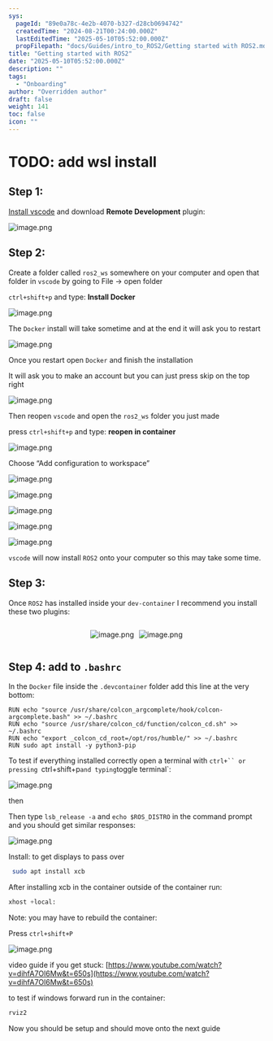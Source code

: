 ```yaml
---
sys:
  pageId: "89e0a78c-4e2b-4070-b327-d28cb0694742"
  createdTime: "2024-08-21T00:24:00.000Z"
  lastEditedTime: "2025-05-10T05:52:00.000Z"
  propFilepath: "docs/Guides/intro_to_ROS2/Getting started with ROS2.md"
title: "Getting started with ROS2"
date: "2025-05-10T05:52:00.000Z"
description: ""
tags:
  - "Onboarding"
author: "Overridden author"
draft: false
weight: 141
toc: false
icon: ""
---
```


# TODO: add wsl install

## Step 1:

[Install vscode](https://code.visualstudio.com/download) and download **Remote Development** plugin:

![image.png](https://prod-files-secure.s3.us-west-2.amazonaws.com/d518164a-d88e-44d1-a4ee-3adb3bd8bce0/efb52993-1881-4a40-b95e-6f020334f022/image.png?X-Amz-Algorithm=AWS4-HMAC-SHA256&X-Amz-Content-Sha256=UNSIGNED-PAYLOAD&X-Amz-Credential=ASIAZI2LB46647CUTAFN%2F20250701%2Fus-west-2%2Fs3%2Faws4_request&X-Amz-Date=20250701T081317Z&X-Amz-Expires=3600&X-Amz-Security-Token=IQoJb3JpZ2luX2VjENf%2F%2F%2F%2F%2F%2F%2F%2F%2F%2FwEaCXVzLXdlc3QtMiJHMEUCIQDwxpryeHHxbmWAI9ixmLv037PNKePkdrlKnBOIDMFndgIgBOOAyLq%2FWfzAWmKsNlPJ6nzsz4SVS1b8gLYG6%2BEXEeUqiAQI0P%2F%2F%2F%2F%2F%2F%2F%2F%2F%2FARAAGgw2Mzc0MjMxODM4MDUiDFF1cf%2FUjSjxG%2FieUCrcA%2BqsNgJRNcw3qf9yDAFOAHraceNicX2BpX76ZeRGGSN%2BnzSkGrneG4%2FSxGe0H7wtJXKJpBUPJbqdOhqRayGFwJ4sp7Ea6yBvmJSTvfY1amtJTdvCHYfFjItlH9vJqaSRL4bVUX1CrMCj3utedeDEwY9VYzgvHWVShl64UKEVTobsrDcbSTb9KNpjmxDAEhwLHYmZgpM8NeogdgsIAJpiN1fkHzH6I1MgkB%2B2c94BDr5hCH4Y3wFUu81ueNHFY3wlbSyxVKZHJs%2FYO%2BznmpDSqsPNuGgLV3j9vMXD38fVW%2FpPkMwuHmBIv0cbFFHcjsmDO%2BbE3tIg8KloxtDK%2FqLizDhbXwD5dtvjEfYPjPjbv4YYUUKMSeHjQ1iNeoYPlPIYWo92NCcfnmsGNFhwYAz7eVkLxhkjVRFGjviFbPxdqJhttZl5C1mWdvfrwpl0M5utn9U8DSdohoRY6frFJbeq4%2BQTOkkgBIqcDjGxu6E7xMNOJFV07mt03f6lP1HMVi2pxsRBz5cexWC3ZGrk3evg%2BxZCaSYDuBeZWRPTdvWNmZti9H0JevUGveUe9exw2Q%2F9uaNRjJV69yltoshidKPKvpEKqhWyYj2zTJipV2nUvhR%2FXImrFOKaLhz9A8laMN2FjsMGOqUBgVsX%2BAjxQWHP79%2BBGJbcSPPyH9bezm7zyqKByKN9TS%2BjL%2FIdVarOKKzVm3X2A1dtnt7vv3TvCPQdkfIwFq7an%2Bn5tzbrdk2mtXL4hPA4V3hMhIsGoJr42ZtZ00D0Dxm%2BQliegCmKbfH9prC1RQbJIkU7lKUXmSe7vJTRU1uZCgUAS%2Bv6qSkCpncmzr2XxjO82KvhRn3yT8dlYKrTmQTH4bCbRrms&X-Amz-Signature=3ae2c7437b18da231f9652013aa31aaa0b82ad531bb86bb8cd0c5afd5afac352&X-Amz-SignedHeaders=host&x-amz-checksum-mode=ENABLED&x-id=GetObject)

## Step 2:

Create a folder called `ros2_ws` somewhere on your computer and open that folder in `vscode` by going to File → open folder 

`ctrl+shift+p` and type: **Install Docker**

![image.png](https://prod-files-secure.s3.us-west-2.amazonaws.com/d518164a-d88e-44d1-a4ee-3adb3bd8bce0/2269dc0e-1cd5-47ff-bceb-c04ad9b2eab0/image.png?X-Amz-Algorithm=AWS4-HMAC-SHA256&X-Amz-Content-Sha256=UNSIGNED-PAYLOAD&X-Amz-Credential=ASIAZI2LB46647CUTAFN%2F20250701%2Fus-west-2%2Fs3%2Faws4_request&X-Amz-Date=20250701T081317Z&X-Amz-Expires=3600&X-Amz-Security-Token=IQoJb3JpZ2luX2VjENf%2F%2F%2F%2F%2F%2F%2F%2F%2F%2FwEaCXVzLXdlc3QtMiJHMEUCIQDwxpryeHHxbmWAI9ixmLv037PNKePkdrlKnBOIDMFndgIgBOOAyLq%2FWfzAWmKsNlPJ6nzsz4SVS1b8gLYG6%2BEXEeUqiAQI0P%2F%2F%2F%2F%2F%2F%2F%2F%2F%2FARAAGgw2Mzc0MjMxODM4MDUiDFF1cf%2FUjSjxG%2FieUCrcA%2BqsNgJRNcw3qf9yDAFOAHraceNicX2BpX76ZeRGGSN%2BnzSkGrneG4%2FSxGe0H7wtJXKJpBUPJbqdOhqRayGFwJ4sp7Ea6yBvmJSTvfY1amtJTdvCHYfFjItlH9vJqaSRL4bVUX1CrMCj3utedeDEwY9VYzgvHWVShl64UKEVTobsrDcbSTb9KNpjmxDAEhwLHYmZgpM8NeogdgsIAJpiN1fkHzH6I1MgkB%2B2c94BDr5hCH4Y3wFUu81ueNHFY3wlbSyxVKZHJs%2FYO%2BznmpDSqsPNuGgLV3j9vMXD38fVW%2FpPkMwuHmBIv0cbFFHcjsmDO%2BbE3tIg8KloxtDK%2FqLizDhbXwD5dtvjEfYPjPjbv4YYUUKMSeHjQ1iNeoYPlPIYWo92NCcfnmsGNFhwYAz7eVkLxhkjVRFGjviFbPxdqJhttZl5C1mWdvfrwpl0M5utn9U8DSdohoRY6frFJbeq4%2BQTOkkgBIqcDjGxu6E7xMNOJFV07mt03f6lP1HMVi2pxsRBz5cexWC3ZGrk3evg%2BxZCaSYDuBeZWRPTdvWNmZti9H0JevUGveUe9exw2Q%2F9uaNRjJV69yltoshidKPKvpEKqhWyYj2zTJipV2nUvhR%2FXImrFOKaLhz9A8laMN2FjsMGOqUBgVsX%2BAjxQWHP79%2BBGJbcSPPyH9bezm7zyqKByKN9TS%2BjL%2FIdVarOKKzVm3X2A1dtnt7vv3TvCPQdkfIwFq7an%2Bn5tzbrdk2mtXL4hPA4V3hMhIsGoJr42ZtZ00D0Dxm%2BQliegCmKbfH9prC1RQbJIkU7lKUXmSe7vJTRU1uZCgUAS%2Bv6qSkCpncmzr2XxjO82KvhRn3yT8dlYKrTmQTH4bCbRrms&X-Amz-Signature=3d9c68fb03f05eb4099f0e2932beb52899ed537c0026733395a790791c4ed202&X-Amz-SignedHeaders=host&x-amz-checksum-mode=ENABLED&x-id=GetObject)

The `Docker` install will take sometime and at the end it will ask you to restart

![image.png](https://prod-files-secure.s3.us-west-2.amazonaws.com/d518164a-d88e-44d1-a4ee-3adb3bd8bce0/ed233f78-be33-4b1f-b89c-9c346c0e961e/image.png?X-Amz-Algorithm=AWS4-HMAC-SHA256&X-Amz-Content-Sha256=UNSIGNED-PAYLOAD&X-Amz-Credential=ASIAZI2LB46647CUTAFN%2F20250701%2Fus-west-2%2Fs3%2Faws4_request&X-Amz-Date=20250701T081317Z&X-Amz-Expires=3600&X-Amz-Security-Token=IQoJb3JpZ2luX2VjENf%2F%2F%2F%2F%2F%2F%2F%2F%2F%2FwEaCXVzLXdlc3QtMiJHMEUCIQDwxpryeHHxbmWAI9ixmLv037PNKePkdrlKnBOIDMFndgIgBOOAyLq%2FWfzAWmKsNlPJ6nzsz4SVS1b8gLYG6%2BEXEeUqiAQI0P%2F%2F%2F%2F%2F%2F%2F%2F%2F%2FARAAGgw2Mzc0MjMxODM4MDUiDFF1cf%2FUjSjxG%2FieUCrcA%2BqsNgJRNcw3qf9yDAFOAHraceNicX2BpX76ZeRGGSN%2BnzSkGrneG4%2FSxGe0H7wtJXKJpBUPJbqdOhqRayGFwJ4sp7Ea6yBvmJSTvfY1amtJTdvCHYfFjItlH9vJqaSRL4bVUX1CrMCj3utedeDEwY9VYzgvHWVShl64UKEVTobsrDcbSTb9KNpjmxDAEhwLHYmZgpM8NeogdgsIAJpiN1fkHzH6I1MgkB%2B2c94BDr5hCH4Y3wFUu81ueNHFY3wlbSyxVKZHJs%2FYO%2BznmpDSqsPNuGgLV3j9vMXD38fVW%2FpPkMwuHmBIv0cbFFHcjsmDO%2BbE3tIg8KloxtDK%2FqLizDhbXwD5dtvjEfYPjPjbv4YYUUKMSeHjQ1iNeoYPlPIYWo92NCcfnmsGNFhwYAz7eVkLxhkjVRFGjviFbPxdqJhttZl5C1mWdvfrwpl0M5utn9U8DSdohoRY6frFJbeq4%2BQTOkkgBIqcDjGxu6E7xMNOJFV07mt03f6lP1HMVi2pxsRBz5cexWC3ZGrk3evg%2BxZCaSYDuBeZWRPTdvWNmZti9H0JevUGveUe9exw2Q%2F9uaNRjJV69yltoshidKPKvpEKqhWyYj2zTJipV2nUvhR%2FXImrFOKaLhz9A8laMN2FjsMGOqUBgVsX%2BAjxQWHP79%2BBGJbcSPPyH9bezm7zyqKByKN9TS%2BjL%2FIdVarOKKzVm3X2A1dtnt7vv3TvCPQdkfIwFq7an%2Bn5tzbrdk2mtXL4hPA4V3hMhIsGoJr42ZtZ00D0Dxm%2BQliegCmKbfH9prC1RQbJIkU7lKUXmSe7vJTRU1uZCgUAS%2Bv6qSkCpncmzr2XxjO82KvhRn3yT8dlYKrTmQTH4bCbRrms&X-Amz-Signature=040aec44b6ed12e9023468e91fb5076796a16dac7273fe24e0f2dd00036cde39&X-Amz-SignedHeaders=host&x-amz-checksum-mode=ENABLED&x-id=GetObject)

Once you restart open `Docker` and finish the installation

It will ask you to make an account but you can just press skip on the top right

![image.png](https://prod-files-secure.s3.us-west-2.amazonaws.com/d518164a-d88e-44d1-a4ee-3adb3bd8bce0/21010ad9-1659-4fd9-9f59-9932a09b2a3d/image.png?X-Amz-Algorithm=AWS4-HMAC-SHA256&X-Amz-Content-Sha256=UNSIGNED-PAYLOAD&X-Amz-Credential=ASIAZI2LB46647CUTAFN%2F20250701%2Fus-west-2%2Fs3%2Faws4_request&X-Amz-Date=20250701T081317Z&X-Amz-Expires=3600&X-Amz-Security-Token=IQoJb3JpZ2luX2VjENf%2F%2F%2F%2F%2F%2F%2F%2F%2F%2FwEaCXVzLXdlc3QtMiJHMEUCIQDwxpryeHHxbmWAI9ixmLv037PNKePkdrlKnBOIDMFndgIgBOOAyLq%2FWfzAWmKsNlPJ6nzsz4SVS1b8gLYG6%2BEXEeUqiAQI0P%2F%2F%2F%2F%2F%2F%2F%2F%2F%2FARAAGgw2Mzc0MjMxODM4MDUiDFF1cf%2FUjSjxG%2FieUCrcA%2BqsNgJRNcw3qf9yDAFOAHraceNicX2BpX76ZeRGGSN%2BnzSkGrneG4%2FSxGe0H7wtJXKJpBUPJbqdOhqRayGFwJ4sp7Ea6yBvmJSTvfY1amtJTdvCHYfFjItlH9vJqaSRL4bVUX1CrMCj3utedeDEwY9VYzgvHWVShl64UKEVTobsrDcbSTb9KNpjmxDAEhwLHYmZgpM8NeogdgsIAJpiN1fkHzH6I1MgkB%2B2c94BDr5hCH4Y3wFUu81ueNHFY3wlbSyxVKZHJs%2FYO%2BznmpDSqsPNuGgLV3j9vMXD38fVW%2FpPkMwuHmBIv0cbFFHcjsmDO%2BbE3tIg8KloxtDK%2FqLizDhbXwD5dtvjEfYPjPjbv4YYUUKMSeHjQ1iNeoYPlPIYWo92NCcfnmsGNFhwYAz7eVkLxhkjVRFGjviFbPxdqJhttZl5C1mWdvfrwpl0M5utn9U8DSdohoRY6frFJbeq4%2BQTOkkgBIqcDjGxu6E7xMNOJFV07mt03f6lP1HMVi2pxsRBz5cexWC3ZGrk3evg%2BxZCaSYDuBeZWRPTdvWNmZti9H0JevUGveUe9exw2Q%2F9uaNRjJV69yltoshidKPKvpEKqhWyYj2zTJipV2nUvhR%2FXImrFOKaLhz9A8laMN2FjsMGOqUBgVsX%2BAjxQWHP79%2BBGJbcSPPyH9bezm7zyqKByKN9TS%2BjL%2FIdVarOKKzVm3X2A1dtnt7vv3TvCPQdkfIwFq7an%2Bn5tzbrdk2mtXL4hPA4V3hMhIsGoJr42ZtZ00D0Dxm%2BQliegCmKbfH9prC1RQbJIkU7lKUXmSe7vJTRU1uZCgUAS%2Bv6qSkCpncmzr2XxjO82KvhRn3yT8dlYKrTmQTH4bCbRrms&X-Amz-Signature=02b05c81249842a1b639714de64bd40151c126616cb4893d05480498cff154e7&X-Amz-SignedHeaders=host&x-amz-checksum-mode=ENABLED&x-id=GetObject)

Then reopen `vscode` and open the `ros2_ws` folder you just made

press `ctrl+shift+p` and type: **reopen in container**

![image.png](https://prod-files-secure.s3.us-west-2.amazonaws.com/d518164a-d88e-44d1-a4ee-3adb3bd8bce0/4e93b8c2-41ad-488c-8095-c74205196118/image.png?X-Amz-Algorithm=AWS4-HMAC-SHA256&X-Amz-Content-Sha256=UNSIGNED-PAYLOAD&X-Amz-Credential=ASIAZI2LB46647CUTAFN%2F20250701%2Fus-west-2%2Fs3%2Faws4_request&X-Amz-Date=20250701T081317Z&X-Amz-Expires=3600&X-Amz-Security-Token=IQoJb3JpZ2luX2VjENf%2F%2F%2F%2F%2F%2F%2F%2F%2F%2FwEaCXVzLXdlc3QtMiJHMEUCIQDwxpryeHHxbmWAI9ixmLv037PNKePkdrlKnBOIDMFndgIgBOOAyLq%2FWfzAWmKsNlPJ6nzsz4SVS1b8gLYG6%2BEXEeUqiAQI0P%2F%2F%2F%2F%2F%2F%2F%2F%2F%2FARAAGgw2Mzc0MjMxODM4MDUiDFF1cf%2FUjSjxG%2FieUCrcA%2BqsNgJRNcw3qf9yDAFOAHraceNicX2BpX76ZeRGGSN%2BnzSkGrneG4%2FSxGe0H7wtJXKJpBUPJbqdOhqRayGFwJ4sp7Ea6yBvmJSTvfY1amtJTdvCHYfFjItlH9vJqaSRL4bVUX1CrMCj3utedeDEwY9VYzgvHWVShl64UKEVTobsrDcbSTb9KNpjmxDAEhwLHYmZgpM8NeogdgsIAJpiN1fkHzH6I1MgkB%2B2c94BDr5hCH4Y3wFUu81ueNHFY3wlbSyxVKZHJs%2FYO%2BznmpDSqsPNuGgLV3j9vMXD38fVW%2FpPkMwuHmBIv0cbFFHcjsmDO%2BbE3tIg8KloxtDK%2FqLizDhbXwD5dtvjEfYPjPjbv4YYUUKMSeHjQ1iNeoYPlPIYWo92NCcfnmsGNFhwYAz7eVkLxhkjVRFGjviFbPxdqJhttZl5C1mWdvfrwpl0M5utn9U8DSdohoRY6frFJbeq4%2BQTOkkgBIqcDjGxu6E7xMNOJFV07mt03f6lP1HMVi2pxsRBz5cexWC3ZGrk3evg%2BxZCaSYDuBeZWRPTdvWNmZti9H0JevUGveUe9exw2Q%2F9uaNRjJV69yltoshidKPKvpEKqhWyYj2zTJipV2nUvhR%2FXImrFOKaLhz9A8laMN2FjsMGOqUBgVsX%2BAjxQWHP79%2BBGJbcSPPyH9bezm7zyqKByKN9TS%2BjL%2FIdVarOKKzVm3X2A1dtnt7vv3TvCPQdkfIwFq7an%2Bn5tzbrdk2mtXL4hPA4V3hMhIsGoJr42ZtZ00D0Dxm%2BQliegCmKbfH9prC1RQbJIkU7lKUXmSe7vJTRU1uZCgUAS%2Bv6qSkCpncmzr2XxjO82KvhRn3yT8dlYKrTmQTH4bCbRrms&X-Amz-Signature=d13e8abd8c785e12a8662e6e9eaf64578b9b21b9b9b7ba65b9ae5bda6efd0b30&X-Amz-SignedHeaders=host&x-amz-checksum-mode=ENABLED&x-id=GetObject)

Choose “Add configuration to workspace”

![image.png](https://prod-files-secure.s3.us-west-2.amazonaws.com/d518164a-d88e-44d1-a4ee-3adb3bd8bce0/9560b282-5060-4989-ba37-97e7b2c22476/image.png?X-Amz-Algorithm=AWS4-HMAC-SHA256&X-Amz-Content-Sha256=UNSIGNED-PAYLOAD&X-Amz-Credential=ASIAZI2LB46647CUTAFN%2F20250701%2Fus-west-2%2Fs3%2Faws4_request&X-Amz-Date=20250701T081317Z&X-Amz-Expires=3600&X-Amz-Security-Token=IQoJb3JpZ2luX2VjENf%2F%2F%2F%2F%2F%2F%2F%2F%2F%2FwEaCXVzLXdlc3QtMiJHMEUCIQDwxpryeHHxbmWAI9ixmLv037PNKePkdrlKnBOIDMFndgIgBOOAyLq%2FWfzAWmKsNlPJ6nzsz4SVS1b8gLYG6%2BEXEeUqiAQI0P%2F%2F%2F%2F%2F%2F%2F%2F%2F%2FARAAGgw2Mzc0MjMxODM4MDUiDFF1cf%2FUjSjxG%2FieUCrcA%2BqsNgJRNcw3qf9yDAFOAHraceNicX2BpX76ZeRGGSN%2BnzSkGrneG4%2FSxGe0H7wtJXKJpBUPJbqdOhqRayGFwJ4sp7Ea6yBvmJSTvfY1amtJTdvCHYfFjItlH9vJqaSRL4bVUX1CrMCj3utedeDEwY9VYzgvHWVShl64UKEVTobsrDcbSTb9KNpjmxDAEhwLHYmZgpM8NeogdgsIAJpiN1fkHzH6I1MgkB%2B2c94BDr5hCH4Y3wFUu81ueNHFY3wlbSyxVKZHJs%2FYO%2BznmpDSqsPNuGgLV3j9vMXD38fVW%2FpPkMwuHmBIv0cbFFHcjsmDO%2BbE3tIg8KloxtDK%2FqLizDhbXwD5dtvjEfYPjPjbv4YYUUKMSeHjQ1iNeoYPlPIYWo92NCcfnmsGNFhwYAz7eVkLxhkjVRFGjviFbPxdqJhttZl5C1mWdvfrwpl0M5utn9U8DSdohoRY6frFJbeq4%2BQTOkkgBIqcDjGxu6E7xMNOJFV07mt03f6lP1HMVi2pxsRBz5cexWC3ZGrk3evg%2BxZCaSYDuBeZWRPTdvWNmZti9H0JevUGveUe9exw2Q%2F9uaNRjJV69yltoshidKPKvpEKqhWyYj2zTJipV2nUvhR%2FXImrFOKaLhz9A8laMN2FjsMGOqUBgVsX%2BAjxQWHP79%2BBGJbcSPPyH9bezm7zyqKByKN9TS%2BjL%2FIdVarOKKzVm3X2A1dtnt7vv3TvCPQdkfIwFq7an%2Bn5tzbrdk2mtXL4hPA4V3hMhIsGoJr42ZtZ00D0Dxm%2BQliegCmKbfH9prC1RQbJIkU7lKUXmSe7vJTRU1uZCgUAS%2Bv6qSkCpncmzr2XxjO82KvhRn3yT8dlYKrTmQTH4bCbRrms&X-Amz-Signature=7ac52584dbfa37252ed702df25374764ce27fa45ff8c57632a6456cf53cdce89&X-Amz-SignedHeaders=host&x-amz-checksum-mode=ENABLED&x-id=GetObject)

![image.png](https://prod-files-secure.s3.us-west-2.amazonaws.com/d518164a-d88e-44d1-a4ee-3adb3bd8bce0/2ee63f81-886b-48e8-a553-dc6e5eac99e4/image.png?X-Amz-Algorithm=AWS4-HMAC-SHA256&X-Amz-Content-Sha256=UNSIGNED-PAYLOAD&X-Amz-Credential=ASIAZI2LB46647CUTAFN%2F20250701%2Fus-west-2%2Fs3%2Faws4_request&X-Amz-Date=20250701T081317Z&X-Amz-Expires=3600&X-Amz-Security-Token=IQoJb3JpZ2luX2VjENf%2F%2F%2F%2F%2F%2F%2F%2F%2F%2FwEaCXVzLXdlc3QtMiJHMEUCIQDwxpryeHHxbmWAI9ixmLv037PNKePkdrlKnBOIDMFndgIgBOOAyLq%2FWfzAWmKsNlPJ6nzsz4SVS1b8gLYG6%2BEXEeUqiAQI0P%2F%2F%2F%2F%2F%2F%2F%2F%2F%2FARAAGgw2Mzc0MjMxODM4MDUiDFF1cf%2FUjSjxG%2FieUCrcA%2BqsNgJRNcw3qf9yDAFOAHraceNicX2BpX76ZeRGGSN%2BnzSkGrneG4%2FSxGe0H7wtJXKJpBUPJbqdOhqRayGFwJ4sp7Ea6yBvmJSTvfY1amtJTdvCHYfFjItlH9vJqaSRL4bVUX1CrMCj3utedeDEwY9VYzgvHWVShl64UKEVTobsrDcbSTb9KNpjmxDAEhwLHYmZgpM8NeogdgsIAJpiN1fkHzH6I1MgkB%2B2c94BDr5hCH4Y3wFUu81ueNHFY3wlbSyxVKZHJs%2FYO%2BznmpDSqsPNuGgLV3j9vMXD38fVW%2FpPkMwuHmBIv0cbFFHcjsmDO%2BbE3tIg8KloxtDK%2FqLizDhbXwD5dtvjEfYPjPjbv4YYUUKMSeHjQ1iNeoYPlPIYWo92NCcfnmsGNFhwYAz7eVkLxhkjVRFGjviFbPxdqJhttZl5C1mWdvfrwpl0M5utn9U8DSdohoRY6frFJbeq4%2BQTOkkgBIqcDjGxu6E7xMNOJFV07mt03f6lP1HMVi2pxsRBz5cexWC3ZGrk3evg%2BxZCaSYDuBeZWRPTdvWNmZti9H0JevUGveUe9exw2Q%2F9uaNRjJV69yltoshidKPKvpEKqhWyYj2zTJipV2nUvhR%2FXImrFOKaLhz9A8laMN2FjsMGOqUBgVsX%2BAjxQWHP79%2BBGJbcSPPyH9bezm7zyqKByKN9TS%2BjL%2FIdVarOKKzVm3X2A1dtnt7vv3TvCPQdkfIwFq7an%2Bn5tzbrdk2mtXL4hPA4V3hMhIsGoJr42ZtZ00D0Dxm%2BQliegCmKbfH9prC1RQbJIkU7lKUXmSe7vJTRU1uZCgUAS%2Bv6qSkCpncmzr2XxjO82KvhRn3yT8dlYKrTmQTH4bCbRrms&X-Amz-Signature=7eb05b2d3d579241c865bc3852a55aa67d8de53af6adcc569a2911c8511b60fa&X-Amz-SignedHeaders=host&x-amz-checksum-mode=ENABLED&x-id=GetObject)

![image.png](https://prod-files-secure.s3.us-west-2.amazonaws.com/d518164a-d88e-44d1-a4ee-3adb3bd8bce0/ae1580b2-b048-407e-aed9-b584224a7a04/image.png?X-Amz-Algorithm=AWS4-HMAC-SHA256&X-Amz-Content-Sha256=UNSIGNED-PAYLOAD&X-Amz-Credential=ASIAZI2LB46647CUTAFN%2F20250701%2Fus-west-2%2Fs3%2Faws4_request&X-Amz-Date=20250701T081317Z&X-Amz-Expires=3600&X-Amz-Security-Token=IQoJb3JpZ2luX2VjENf%2F%2F%2F%2F%2F%2F%2F%2F%2F%2FwEaCXVzLXdlc3QtMiJHMEUCIQDwxpryeHHxbmWAI9ixmLv037PNKePkdrlKnBOIDMFndgIgBOOAyLq%2FWfzAWmKsNlPJ6nzsz4SVS1b8gLYG6%2BEXEeUqiAQI0P%2F%2F%2F%2F%2F%2F%2F%2F%2F%2FARAAGgw2Mzc0MjMxODM4MDUiDFF1cf%2FUjSjxG%2FieUCrcA%2BqsNgJRNcw3qf9yDAFOAHraceNicX2BpX76ZeRGGSN%2BnzSkGrneG4%2FSxGe0H7wtJXKJpBUPJbqdOhqRayGFwJ4sp7Ea6yBvmJSTvfY1amtJTdvCHYfFjItlH9vJqaSRL4bVUX1CrMCj3utedeDEwY9VYzgvHWVShl64UKEVTobsrDcbSTb9KNpjmxDAEhwLHYmZgpM8NeogdgsIAJpiN1fkHzH6I1MgkB%2B2c94BDr5hCH4Y3wFUu81ueNHFY3wlbSyxVKZHJs%2FYO%2BznmpDSqsPNuGgLV3j9vMXD38fVW%2FpPkMwuHmBIv0cbFFHcjsmDO%2BbE3tIg8KloxtDK%2FqLizDhbXwD5dtvjEfYPjPjbv4YYUUKMSeHjQ1iNeoYPlPIYWo92NCcfnmsGNFhwYAz7eVkLxhkjVRFGjviFbPxdqJhttZl5C1mWdvfrwpl0M5utn9U8DSdohoRY6frFJbeq4%2BQTOkkgBIqcDjGxu6E7xMNOJFV07mt03f6lP1HMVi2pxsRBz5cexWC3ZGrk3evg%2BxZCaSYDuBeZWRPTdvWNmZti9H0JevUGveUe9exw2Q%2F9uaNRjJV69yltoshidKPKvpEKqhWyYj2zTJipV2nUvhR%2FXImrFOKaLhz9A8laMN2FjsMGOqUBgVsX%2BAjxQWHP79%2BBGJbcSPPyH9bezm7zyqKByKN9TS%2BjL%2FIdVarOKKzVm3X2A1dtnt7vv3TvCPQdkfIwFq7an%2Bn5tzbrdk2mtXL4hPA4V3hMhIsGoJr42ZtZ00D0Dxm%2BQliegCmKbfH9prC1RQbJIkU7lKUXmSe7vJTRU1uZCgUAS%2Bv6qSkCpncmzr2XxjO82KvhRn3yT8dlYKrTmQTH4bCbRrms&X-Amz-Signature=3e99d52485edece70756888a8e939c02ea28e712ffe4aebbe464c196879867dd&X-Amz-SignedHeaders=host&x-amz-checksum-mode=ENABLED&x-id=GetObject)

![image.png](https://prod-files-secure.s3.us-west-2.amazonaws.com/d518164a-d88e-44d1-a4ee-3adb3bd8bce0/53255b28-f75e-430f-b9e3-c0ac8577e42b/image.png?X-Amz-Algorithm=AWS4-HMAC-SHA256&X-Amz-Content-Sha256=UNSIGNED-PAYLOAD&X-Amz-Credential=ASIAZI2LB46647CUTAFN%2F20250701%2Fus-west-2%2Fs3%2Faws4_request&X-Amz-Date=20250701T081317Z&X-Amz-Expires=3600&X-Amz-Security-Token=IQoJb3JpZ2luX2VjENf%2F%2F%2F%2F%2F%2F%2F%2F%2F%2FwEaCXVzLXdlc3QtMiJHMEUCIQDwxpryeHHxbmWAI9ixmLv037PNKePkdrlKnBOIDMFndgIgBOOAyLq%2FWfzAWmKsNlPJ6nzsz4SVS1b8gLYG6%2BEXEeUqiAQI0P%2F%2F%2F%2F%2F%2F%2F%2F%2F%2FARAAGgw2Mzc0MjMxODM4MDUiDFF1cf%2FUjSjxG%2FieUCrcA%2BqsNgJRNcw3qf9yDAFOAHraceNicX2BpX76ZeRGGSN%2BnzSkGrneG4%2FSxGe0H7wtJXKJpBUPJbqdOhqRayGFwJ4sp7Ea6yBvmJSTvfY1amtJTdvCHYfFjItlH9vJqaSRL4bVUX1CrMCj3utedeDEwY9VYzgvHWVShl64UKEVTobsrDcbSTb9KNpjmxDAEhwLHYmZgpM8NeogdgsIAJpiN1fkHzH6I1MgkB%2B2c94BDr5hCH4Y3wFUu81ueNHFY3wlbSyxVKZHJs%2FYO%2BznmpDSqsPNuGgLV3j9vMXD38fVW%2FpPkMwuHmBIv0cbFFHcjsmDO%2BbE3tIg8KloxtDK%2FqLizDhbXwD5dtvjEfYPjPjbv4YYUUKMSeHjQ1iNeoYPlPIYWo92NCcfnmsGNFhwYAz7eVkLxhkjVRFGjviFbPxdqJhttZl5C1mWdvfrwpl0M5utn9U8DSdohoRY6frFJbeq4%2BQTOkkgBIqcDjGxu6E7xMNOJFV07mt03f6lP1HMVi2pxsRBz5cexWC3ZGrk3evg%2BxZCaSYDuBeZWRPTdvWNmZti9H0JevUGveUe9exw2Q%2F9uaNRjJV69yltoshidKPKvpEKqhWyYj2zTJipV2nUvhR%2FXImrFOKaLhz9A8laMN2FjsMGOqUBgVsX%2BAjxQWHP79%2BBGJbcSPPyH9bezm7zyqKByKN9TS%2BjL%2FIdVarOKKzVm3X2A1dtnt7vv3TvCPQdkfIwFq7an%2Bn5tzbrdk2mtXL4hPA4V3hMhIsGoJr42ZtZ00D0Dxm%2BQliegCmKbfH9prC1RQbJIkU7lKUXmSe7vJTRU1uZCgUAS%2Bv6qSkCpncmzr2XxjO82KvhRn3yT8dlYKrTmQTH4bCbRrms&X-Amz-Signature=cefca43eb58593f6887c7e89508d6a3914cf8ede554376f8ae50b915454eff8b&X-Amz-SignedHeaders=host&x-amz-checksum-mode=ENABLED&x-id=GetObject)

![image.png](https://prod-files-secure.s3.us-west-2.amazonaws.com/d518164a-d88e-44d1-a4ee-3adb3bd8bce0/7c562767-5af9-4ffb-97d1-327bcdf4ee00/image.png?X-Amz-Algorithm=AWS4-HMAC-SHA256&X-Amz-Content-Sha256=UNSIGNED-PAYLOAD&X-Amz-Credential=ASIAZI2LB46647CUTAFN%2F20250701%2Fus-west-2%2Fs3%2Faws4_request&X-Amz-Date=20250701T081317Z&X-Amz-Expires=3600&X-Amz-Security-Token=IQoJb3JpZ2luX2VjENf%2F%2F%2F%2F%2F%2F%2F%2F%2F%2FwEaCXVzLXdlc3QtMiJHMEUCIQDwxpryeHHxbmWAI9ixmLv037PNKePkdrlKnBOIDMFndgIgBOOAyLq%2FWfzAWmKsNlPJ6nzsz4SVS1b8gLYG6%2BEXEeUqiAQI0P%2F%2F%2F%2F%2F%2F%2F%2F%2F%2FARAAGgw2Mzc0MjMxODM4MDUiDFF1cf%2FUjSjxG%2FieUCrcA%2BqsNgJRNcw3qf9yDAFOAHraceNicX2BpX76ZeRGGSN%2BnzSkGrneG4%2FSxGe0H7wtJXKJpBUPJbqdOhqRayGFwJ4sp7Ea6yBvmJSTvfY1amtJTdvCHYfFjItlH9vJqaSRL4bVUX1CrMCj3utedeDEwY9VYzgvHWVShl64UKEVTobsrDcbSTb9KNpjmxDAEhwLHYmZgpM8NeogdgsIAJpiN1fkHzH6I1MgkB%2B2c94BDr5hCH4Y3wFUu81ueNHFY3wlbSyxVKZHJs%2FYO%2BznmpDSqsPNuGgLV3j9vMXD38fVW%2FpPkMwuHmBIv0cbFFHcjsmDO%2BbE3tIg8KloxtDK%2FqLizDhbXwD5dtvjEfYPjPjbv4YYUUKMSeHjQ1iNeoYPlPIYWo92NCcfnmsGNFhwYAz7eVkLxhkjVRFGjviFbPxdqJhttZl5C1mWdvfrwpl0M5utn9U8DSdohoRY6frFJbeq4%2BQTOkkgBIqcDjGxu6E7xMNOJFV07mt03f6lP1HMVi2pxsRBz5cexWC3ZGrk3evg%2BxZCaSYDuBeZWRPTdvWNmZti9H0JevUGveUe9exw2Q%2F9uaNRjJV69yltoshidKPKvpEKqhWyYj2zTJipV2nUvhR%2FXImrFOKaLhz9A8laMN2FjsMGOqUBgVsX%2BAjxQWHP79%2BBGJbcSPPyH9bezm7zyqKByKN9TS%2BjL%2FIdVarOKKzVm3X2A1dtnt7vv3TvCPQdkfIwFq7an%2Bn5tzbrdk2mtXL4hPA4V3hMhIsGoJr42ZtZ00D0Dxm%2BQliegCmKbfH9prC1RQbJIkU7lKUXmSe7vJTRU1uZCgUAS%2Bv6qSkCpncmzr2XxjO82KvhRn3yT8dlYKrTmQTH4bCbRrms&X-Amz-Signature=9a484a32aecedd21c32df8037c694cad9c329af6e97ca19072825a915ad114fc&X-Amz-SignedHeaders=host&x-amz-checksum-mode=ENABLED&x-id=GetObject)

`vscode` will now install `ROS2` onto your computer so this may take some time.

## Step 3:

Once `ROS2` has installed inside your `dev-container` I recommend you install these two plugins:

<div style="display: flex;flex-direction: row; column-gap:10px; max-width: 630px;justify-content: center;">
<div>

![image.png](https://prod-files-secure.s3.us-west-2.amazonaws.com/d518164a-d88e-44d1-a4ee-3adb3bd8bce0/3fc3d550-5a54-4ba1-ba6b-faa01cdb7369/image.png?X-Amz-Algorithm=AWS4-HMAC-SHA256&X-Amz-Content-Sha256=UNSIGNED-PAYLOAD&X-Amz-Credential=ASIAZI2LB466Z2VHLJBJ%2F20250701%2Fus-west-2%2Fs3%2Faws4_request&X-Amz-Date=20250701T081322Z&X-Amz-Expires=3600&X-Amz-Security-Token=IQoJb3JpZ2luX2VjENf%2F%2F%2F%2F%2F%2F%2F%2F%2F%2FwEaCXVzLXdlc3QtMiJHMEUCIEo3AHBp5EJwhzyXcgIAzei1NowXQ%2BJCrOSRgODOX8yAAiEA7eKNp6q2UfZkLfX6nn9nMV70cg%2BrbuHafSPr7iPaZogqiAQI0P%2F%2F%2F%2F%2F%2F%2F%2F%2F%2FARAAGgw2Mzc0MjMxODM4MDUiDK5E3GU5T1c1W%2FfhJyrcA2tUDbfyC2RmsifB2T6RXYY6ZWgCBfHSDHRDAouIAt13YbTQoOs4ZN43IDfz1rvLYJlSJAdb71M5VVN1kM%2Fx5ICH6nHOk8wJRccH5otvZk55mUm8bk0AuiAqbHootwjoLsTyt0J0qqOG%2BWxo%2BcRECsUyT9HEeD%2Br0yRxGpNVOeLEpSaQc4MFFuamkACbEllmL4QM0BkQCwejpujWJuAtBwZqyE7f8VZoGbZJDT5EwJLo7ByQ%2BgMEu3HBBSYmxIpU4BpOwCinq9z%2B2iC%2Fgup6StPZSTJiGUkAG01zOAF6H1SxnYIje8c6ZR7cU7yHPg21rNY3TJ5qhUJWr%2BRgSC%2Fktt0808YL0rXD0okw6Brh3NVM3MkSHQsVs%2F32SbJhZ9oxC7%2F16jSEGDXhDJHRf7kaLUr5bnpkvPAh6HkTVaj8jtR81lDSorQkvuWpqb6AwtWsy%2B0Ig%2F1%2F2DQZZGazBLiP22iJhfctsaf%2FTvOuvmXXmcivSqictcaKKIB5PIDgyvSZqsK3Zg%2Bs%2FQ5MGDgzAXmxjgv8Ea3Ieecn6Y%2Bg9SXWiDI7EhKPEMb4AXwdoFmvHQqjNBSWqMWQ11J9eKsziQn8s96YrRkNTfTh8%2BP3zCfpKrPN74I1eyv7rHBlV8oDMIuGjsMGOqUBIHMhaPLXwQVYqBMULlrRTw%2BQkdU1Z0NQKWOR4fI5Jy6DsGuyphsOZPc5MKGM8wIKKq1Y7p4ebEJLO1keCUqOD7KbpZdUb5M4NXu%2BSLXX5ZB2xjfEsRyx68eLUesdkB7pKxI8g0v3cKLwGDdQjEdsh%2FHrWmy1NegAs%2BfEcAS4nF%2BvZO5vV%2BalzrevL98%2ByvBhSwFes9%2BKS28ABiRHpgtXOuX529uP&X-Amz-Signature=15cae51d587e361ac01ba2f66a31b1b080efeed2dcc3c3baab85aacd152d335f&X-Amz-SignedHeaders=host&x-amz-checksum-mode=ENABLED&x-id=GetObject)

</div>
<div>

![image.png](https://prod-files-secure.s3.us-west-2.amazonaws.com/d518164a-d88e-44d1-a4ee-3adb3bd8bce0/d994cc66-13c2-4093-a5a3-f84cf4601a82/image.png?X-Amz-Algorithm=AWS4-HMAC-SHA256&X-Amz-Content-Sha256=UNSIGNED-PAYLOAD&X-Amz-Credential=ASIAZI2LB46637IKBMRL%2F20250701%2Fus-west-2%2Fs3%2Faws4_request&X-Amz-Date=20250701T081323Z&X-Amz-Expires=3600&X-Amz-Security-Token=IQoJb3JpZ2luX2VjENf%2F%2F%2F%2F%2F%2F%2F%2F%2F%2FwEaCXVzLXdlc3QtMiJHMEUCICrL7JpV3VMTsnpN2OHAHiX29vuPTWdDHtNlWmgFOr84AiEA2JzktHr%2BgToPNrq4OJVej%2BleRa38msINwiZJvjsJlqQqiAQI0P%2F%2F%2F%2F%2F%2F%2F%2F%2F%2FARAAGgw2Mzc0MjMxODM4MDUiDDbdPfr9%2F94O2U7FvircA5TKbtKGrw4Ch18ffATXXXCbWC1pg6Jv3HjOC272YzkD0t5E70HwbdCkoLep%2Fk308OC%2FguYsL5LAtghtjoFoCN5s60Ec71pu4uMJv7lnU1i3X%2B0lU45P82k%2FE3L7Tog2fPHxHhSMX5QF7wdXSpdXxQyRK98Emqkc%2FbZlfMCiUdLGFXEE5RHMyaY0PeqXX3a9HOInqRBa2e2PyKqY3fjF4o0WKcSzrD7xwkhHn7evG3w2Drmv577n%2FpzV4UzMFXO7fjGkMQrJMJzOAY9mdFUZ34zkEt5w1aD0wvuJEtb84Hi3oMnoduUQu3GpSLNKK5L2oTWaucflYWO7sgmvK0Q4sgKIQ83jEWhIp6gqfGkYzTBIiaVSFXyKmjJMXh%2FwTi4qcT0XSMzFtTDCqJjS6bKq9TQe9dfxHzEOUfE8fHaNL%2FSFM69QHMW69XQbDmQpgdEjaqGBSSJmcbUr%2BqvVt%2FctgOtgKusAAMV7l%2F%2FTYRz%2BXTxuwyzc1Dx5QHsHRg48z2etqhkLhnSR5ldgMJxaojnH7prBjrmAezOzooYZueZmGqT5QE15i2v7C9424FH9uqRO6aDgAVdePqbloy1e19TseSL4AQAGebwyjp4mH9K5o7glQRFuv9wl0VWTrvJzMOWFjsMGOqUBdCTmQla9RHs95A5BNFv7ZEwCusBlAtlPjmdMZRRPjcbF7QGWWsGdmoPD0sQ1edSAWswWbDciVmwcNUF358wxskygrPa3pyyIsoiXoioj%2Fbd4BrBZ4mtyaF5odykDYPk6iEOWUFHtPhjjCeenLDNaXQtLQMNFKx1wT84YjeAd%2Bjx%2BORkpzlE2wcuyPfwcVwCNPzQATYa7WlBh79zMxjSvc8e0%2B%2FIE&X-Amz-Signature=7c86bd535054e6964bcf1648cd58c37f4e5d989c6384fe3687e0939fb5ca22e6&X-Amz-SignedHeaders=host&x-amz-checksum-mode=ENABLED&x-id=GetObject)

</div>
</div>

## Step 4: add to `.bashrc`

In the `Docker` file inside the `.devcontainer` folder add this line at the very bottom: 

```docker
RUN echo "source /usr/share/colcon_argcomplete/hook/colcon-argcomplete.bash" >> ~/.bashrc
RUN echo "source /usr/share/colcon_cd/function/colcon_cd.sh" >> ~/.bashrc
RUN echo "export _colcon_cd_root=/opt/ros/humble/" >> ~/.bashrc
RUN sudo apt install -y python3-pip 
```

To test if everything installed correctly open a terminal with `ctrl+`` or pressing `ctrl+shift+p` and typing `toggle terminal`:

![image.png](https://prod-files-secure.s3.us-west-2.amazonaws.com/d518164a-d88e-44d1-a4ee-3adb3bd8bce0/6a4943d8-b04e-4c02-9a58-775f3384d1a5/image.png?X-Amz-Algorithm=AWS4-HMAC-SHA256&X-Amz-Content-Sha256=UNSIGNED-PAYLOAD&X-Amz-Credential=ASIAZI2LB46647CUTAFN%2F20250701%2Fus-west-2%2Fs3%2Faws4_request&X-Amz-Date=20250701T081317Z&X-Amz-Expires=3600&X-Amz-Security-Token=IQoJb3JpZ2luX2VjENf%2F%2F%2F%2F%2F%2F%2F%2F%2F%2FwEaCXVzLXdlc3QtMiJHMEUCIQDwxpryeHHxbmWAI9ixmLv037PNKePkdrlKnBOIDMFndgIgBOOAyLq%2FWfzAWmKsNlPJ6nzsz4SVS1b8gLYG6%2BEXEeUqiAQI0P%2F%2F%2F%2F%2F%2F%2F%2F%2F%2FARAAGgw2Mzc0MjMxODM4MDUiDFF1cf%2FUjSjxG%2FieUCrcA%2BqsNgJRNcw3qf9yDAFOAHraceNicX2BpX76ZeRGGSN%2BnzSkGrneG4%2FSxGe0H7wtJXKJpBUPJbqdOhqRayGFwJ4sp7Ea6yBvmJSTvfY1amtJTdvCHYfFjItlH9vJqaSRL4bVUX1CrMCj3utedeDEwY9VYzgvHWVShl64UKEVTobsrDcbSTb9KNpjmxDAEhwLHYmZgpM8NeogdgsIAJpiN1fkHzH6I1MgkB%2B2c94BDr5hCH4Y3wFUu81ueNHFY3wlbSyxVKZHJs%2FYO%2BznmpDSqsPNuGgLV3j9vMXD38fVW%2FpPkMwuHmBIv0cbFFHcjsmDO%2BbE3tIg8KloxtDK%2FqLizDhbXwD5dtvjEfYPjPjbv4YYUUKMSeHjQ1iNeoYPlPIYWo92NCcfnmsGNFhwYAz7eVkLxhkjVRFGjviFbPxdqJhttZl5C1mWdvfrwpl0M5utn9U8DSdohoRY6frFJbeq4%2BQTOkkgBIqcDjGxu6E7xMNOJFV07mt03f6lP1HMVi2pxsRBz5cexWC3ZGrk3evg%2BxZCaSYDuBeZWRPTdvWNmZti9H0JevUGveUe9exw2Q%2F9uaNRjJV69yltoshidKPKvpEKqhWyYj2zTJipV2nUvhR%2FXImrFOKaLhz9A8laMN2FjsMGOqUBgVsX%2BAjxQWHP79%2BBGJbcSPPyH9bezm7zyqKByKN9TS%2BjL%2FIdVarOKKzVm3X2A1dtnt7vv3TvCPQdkfIwFq7an%2Bn5tzbrdk2mtXL4hPA4V3hMhIsGoJr42ZtZ00D0Dxm%2BQliegCmKbfH9prC1RQbJIkU7lKUXmSe7vJTRU1uZCgUAS%2Bv6qSkCpncmzr2XxjO82KvhRn3yT8dlYKrTmQTH4bCbRrms&X-Amz-Signature=88520016997525c67923fc0beaa228d26b29eba217224cd7ca8e841b41274f0d&X-Amz-SignedHeaders=host&x-amz-checksum-mode=ENABLED&x-id=GetObject)

then 

Then type `lsb_release -a` and `echo $ROS_DISTRO` in the command prompt and you should get similar responses:

![image.png](https://prod-files-secure.s3.us-west-2.amazonaws.com/d518164a-d88e-44d1-a4ee-3adb3bd8bce0/3e635dec-a805-4e85-8b9e-d000e5b71a4e/image.png?X-Amz-Algorithm=AWS4-HMAC-SHA256&X-Amz-Content-Sha256=UNSIGNED-PAYLOAD&X-Amz-Credential=ASIAZI2LB46647CUTAFN%2F20250701%2Fus-west-2%2Fs3%2Faws4_request&X-Amz-Date=20250701T081318Z&X-Amz-Expires=3600&X-Amz-Security-Token=IQoJb3JpZ2luX2VjENf%2F%2F%2F%2F%2F%2F%2F%2F%2F%2FwEaCXVzLXdlc3QtMiJHMEUCIQDwxpryeHHxbmWAI9ixmLv037PNKePkdrlKnBOIDMFndgIgBOOAyLq%2FWfzAWmKsNlPJ6nzsz4SVS1b8gLYG6%2BEXEeUqiAQI0P%2F%2F%2F%2F%2F%2F%2F%2F%2F%2FARAAGgw2Mzc0MjMxODM4MDUiDFF1cf%2FUjSjxG%2FieUCrcA%2BqsNgJRNcw3qf9yDAFOAHraceNicX2BpX76ZeRGGSN%2BnzSkGrneG4%2FSxGe0H7wtJXKJpBUPJbqdOhqRayGFwJ4sp7Ea6yBvmJSTvfY1amtJTdvCHYfFjItlH9vJqaSRL4bVUX1CrMCj3utedeDEwY9VYzgvHWVShl64UKEVTobsrDcbSTb9KNpjmxDAEhwLHYmZgpM8NeogdgsIAJpiN1fkHzH6I1MgkB%2B2c94BDr5hCH4Y3wFUu81ueNHFY3wlbSyxVKZHJs%2FYO%2BznmpDSqsPNuGgLV3j9vMXD38fVW%2FpPkMwuHmBIv0cbFFHcjsmDO%2BbE3tIg8KloxtDK%2FqLizDhbXwD5dtvjEfYPjPjbv4YYUUKMSeHjQ1iNeoYPlPIYWo92NCcfnmsGNFhwYAz7eVkLxhkjVRFGjviFbPxdqJhttZl5C1mWdvfrwpl0M5utn9U8DSdohoRY6frFJbeq4%2BQTOkkgBIqcDjGxu6E7xMNOJFV07mt03f6lP1HMVi2pxsRBz5cexWC3ZGrk3evg%2BxZCaSYDuBeZWRPTdvWNmZti9H0JevUGveUe9exw2Q%2F9uaNRjJV69yltoshidKPKvpEKqhWyYj2zTJipV2nUvhR%2FXImrFOKaLhz9A8laMN2FjsMGOqUBgVsX%2BAjxQWHP79%2BBGJbcSPPyH9bezm7zyqKByKN9TS%2BjL%2FIdVarOKKzVm3X2A1dtnt7vv3TvCPQdkfIwFq7an%2Bn5tzbrdk2mtXL4hPA4V3hMhIsGoJr42ZtZ00D0Dxm%2BQliegCmKbfH9prC1RQbJIkU7lKUXmSe7vJTRU1uZCgUAS%2Bv6qSkCpncmzr2XxjO82KvhRn3yT8dlYKrTmQTH4bCbRrms&X-Amz-Signature=42d7c32e57c388c3d640314135d43f3a246bfd7524d6a04f189a0ee60ec65ea9&X-Amz-SignedHeaders=host&x-amz-checksum-mode=ENABLED&x-id=GetObject)

Install:  to get displays to pass over

```bash
 sudo apt install xcb
```

After installing xcb in the container outside of the container run:

```python
xhost +local:
```

Note: you may have to rebuild the container:

Press `ctrl+shift+P`

![image.png](https://prod-files-secure.s3.us-west-2.amazonaws.com/d518164a-d88e-44d1-a4ee-3adb3bd8bce0/6c2be660-2618-4c38-9c26-53554f7a0b7b/image.png?X-Amz-Algorithm=AWS4-HMAC-SHA256&X-Amz-Content-Sha256=UNSIGNED-PAYLOAD&X-Amz-Credential=ASIAZI2LB46647CUTAFN%2F20250701%2Fus-west-2%2Fs3%2Faws4_request&X-Amz-Date=20250701T081317Z&X-Amz-Expires=3600&X-Amz-Security-Token=IQoJb3JpZ2luX2VjENf%2F%2F%2F%2F%2F%2F%2F%2F%2F%2FwEaCXVzLXdlc3QtMiJHMEUCIQDwxpryeHHxbmWAI9ixmLv037PNKePkdrlKnBOIDMFndgIgBOOAyLq%2FWfzAWmKsNlPJ6nzsz4SVS1b8gLYG6%2BEXEeUqiAQI0P%2F%2F%2F%2F%2F%2F%2F%2F%2F%2FARAAGgw2Mzc0MjMxODM4MDUiDFF1cf%2FUjSjxG%2FieUCrcA%2BqsNgJRNcw3qf9yDAFOAHraceNicX2BpX76ZeRGGSN%2BnzSkGrneG4%2FSxGe0H7wtJXKJpBUPJbqdOhqRayGFwJ4sp7Ea6yBvmJSTvfY1amtJTdvCHYfFjItlH9vJqaSRL4bVUX1CrMCj3utedeDEwY9VYzgvHWVShl64UKEVTobsrDcbSTb9KNpjmxDAEhwLHYmZgpM8NeogdgsIAJpiN1fkHzH6I1MgkB%2B2c94BDr5hCH4Y3wFUu81ueNHFY3wlbSyxVKZHJs%2FYO%2BznmpDSqsPNuGgLV3j9vMXD38fVW%2FpPkMwuHmBIv0cbFFHcjsmDO%2BbE3tIg8KloxtDK%2FqLizDhbXwD5dtvjEfYPjPjbv4YYUUKMSeHjQ1iNeoYPlPIYWo92NCcfnmsGNFhwYAz7eVkLxhkjVRFGjviFbPxdqJhttZl5C1mWdvfrwpl0M5utn9U8DSdohoRY6frFJbeq4%2BQTOkkgBIqcDjGxu6E7xMNOJFV07mt03f6lP1HMVi2pxsRBz5cexWC3ZGrk3evg%2BxZCaSYDuBeZWRPTdvWNmZti9H0JevUGveUe9exw2Q%2F9uaNRjJV69yltoshidKPKvpEKqhWyYj2zTJipV2nUvhR%2FXImrFOKaLhz9A8laMN2FjsMGOqUBgVsX%2BAjxQWHP79%2BBGJbcSPPyH9bezm7zyqKByKN9TS%2BjL%2FIdVarOKKzVm3X2A1dtnt7vv3TvCPQdkfIwFq7an%2Bn5tzbrdk2mtXL4hPA4V3hMhIsGoJr42ZtZ00D0Dxm%2BQliegCmKbfH9prC1RQbJIkU7lKUXmSe7vJTRU1uZCgUAS%2Bv6qSkCpncmzr2XxjO82KvhRn3yT8dlYKrTmQTH4bCbRrms&X-Amz-Signature=084ab38a5c8b85c8e86e1eeba744723829e224eab8807fe7017e6b5358dcc539&X-Amz-SignedHeaders=host&x-amz-checksum-mode=ENABLED&x-id=GetObject)

video guide if you get stuck: [https://www.youtube.com/watch?v=dihfA7Ol6Mw&t=650s](https://www.youtube.com/watch?v=dihfA7Ol6Mw&t=650s)

to test if windows forward run in the container:

```bash
rviz2
```

Now you should be setup and should move onto the next guide 
